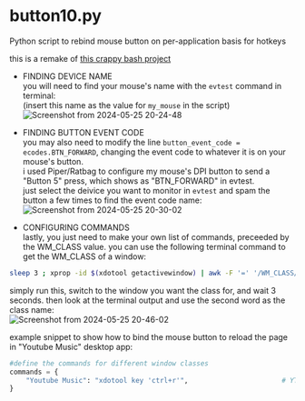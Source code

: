 # button10.py
Python script to rebind mouse button on per-application basis for hotkeys    

this is a remake of [this crappy bash project](https://github.com/Ao1Pointblank/xinput-mouse-keybinds)    

* FINDING DEVICE NAME  
you will need to find your mouse's name with the ``evtest`` command in terminal:  
(insert this name as the value for ``my_mouse`` in the script)    
![Screenshot from 2024-05-25 20-24-48](https://github.com/Ao1Pointblank/button10.py/assets/88149675/ec75940a-7aa5-4a1b-a801-9ea5fda7d74c)      

* FINDING BUTTON EVENT CODE  
you may also need to modify the line ``button_event_code = ecodes.BTN_FORWARD``, changing the event code to whatever it is on your mouse's button.  
i used Piper/Ratbag to configure my mouse's DPI button to send a "Button 5" press, which shows as "BTN_FORWARD" in evtest.  
just select the deivice you want to monitor in ``evtest`` and spam the button a few times to find the event code name:    
![Screenshot from 2024-05-25 20-30-02](https://github.com/Ao1Pointblank/button10.py/assets/88149675/617fb40b-a54e-4251-a693-79825534ad9e)    

* CONFIGURING COMMANDS    
lastly, you just need to make your own list of commands, preceeded by the WM_CLASS value.
you can use the following terminal command to get the WM_CLASS of a window:  
```bash
sleep 3 ; xprop -id $(xdotool getactivewindow) | awk -F '=' '/WM_CLASS/{print $2}' | tr -d '",' | sed -e 's/^[[:space:]]*//'
```
simply run this, switch to the window you want the class for, and wait 3 seconds. then look at the terminal output and use the second word as the class name:    
![Screenshot from 2024-05-25 20-46-02](https://github.com/Ao1Pointblank/button10.py/assets/88149675/70e3b6c6-bb4d-477e-878c-c92bf6f96326)    

example snippet to show how to bind the mouse button to reload the page in "Youtube Music" desktop app:
```py
#define the commands for different window classes
commands = {
    "Youtube Music": "xdotool key 'ctrl+r'",                       # YTM reload page
}
```

